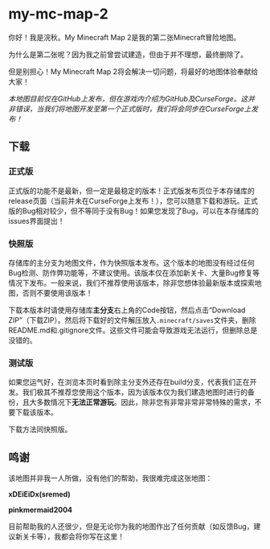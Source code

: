 # my-mc-map-2

你好！我是浣秋。My Minecraft Map 2是我的第二张Minecraft冒险地图。

为什么是第二张呢？因为我之前曾尝试建造，但由于并不理想，最终删除了。

但是别担心！My Minecraft Map 2将会解决一切问题，将最好的地图体验奉献给大家！

*本地图目前仅在GitHub上发布，但在游戏内介绍为GitHub及CurseForge。这并非错误，当我们将地图开发至第一个正式版时，我们将会同步在CurseForge上发布！*
## 下载
### 正式版
正式版的功能不是最新，但一定是最稳定的版本！正式版发布页位于本存储库的release页面（当前并未在CurseForge上发布！），您可以随意下载和游玩。正式版的Bug相对较少，但不等同于没有Bug！如果您发现了Bug，可以在本存储库的issues界面提出！
### 快照版
存储库的主分支为地图文件，作为快照版本发布。这个版本的地图没有经过任何Bug检测、防作弊功能等，不建议使用。该版本仅在添加新关卡、大量Bug修复等情况下发布。一般来说，我们不推荐使用该版本，除非您想体验最新版本或探索地图，否则不要使用该版本！

下载本版本时请使用存储库**主分支**右上角的Code按钮，然后点击“Download ZIP”（下载ZIP）。然后将下载好的文件解压放入``.minecraft/saves``文件夹，删除README.md和.gitignore文件。这些文件可能会导致游戏无法运行，但删除总是没错的。
### 测试版
如果您运气好，在浏览本页时看到除主分支外还存在build分支，代表我们正在开发。我们极其不推荐您使用这个版本，因为该版本仅为我们建造地图时进行的备份，且大多数情况下**无法正常游玩**。因此，除非您有非常非常非常特殊的需求，不要下载该版本。

下载方法同快照版。
## 鸣谢
该地图并非我一人所做，没有他们的帮助，我很难完成这张地图：

**xDEiEiDx(sremed)**

**pinkmermaid2004**

目前帮助我的人还很少，但是无论你为我的地图作出了任何贡献（如反馈Bug，建议新关卡等），我都会将你写在这里！
